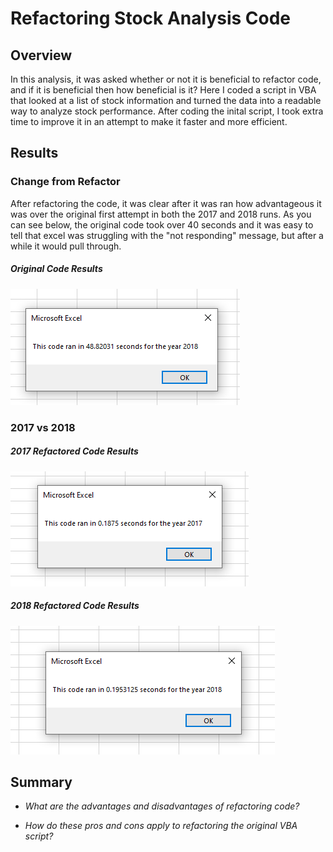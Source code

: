 # Refactoring Stock Analysis Code

## Overview

In this analysis, it was asked whether or not it is beneficial to refactor code, and if it is beneficial then how beneficial is it? Here I coded a script in VBA that looked at a list of stock information and turned the data into a readable way to analyze stock performance. After coding the inital script, I took extra time to improve it in an attempt to make it faster and more efficient.

## Results

### Change from Refactor

After refactoring the code, it was clear after it was ran how advantageous it was over the original first attempt in both the 2017 and 2018 runs. As you can see below, the original code took over 40 seconds and it was easy to tell that excel was struggling with the "not responding" message, but after a while it would pull through.

##### Original Code Results

![Image1](/resources/VBA_Original_Runtime.png)

### 2017 vs 2018

##### 2017 Refactored Code Results

![Image2](/resources/VBA_Challenge_2017.png)

##### 2018 Refactored Code Results

![Image3](/resources/VBA_Challenge_2018.png)

## Summary

- *What are the advantages and disadvantages of refactoring code?*

- *How do these pros and cons apply to refactoring the original VBA script?*